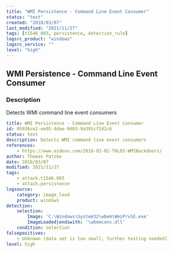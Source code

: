 ```yaml
---
title: "WMI Persistence - Command Line Event Consumer"
status: "test"
created: "2018/03/07"
last_modified: "2021/11/27"
tags: [t1546_003, persistence, detection_rule]
logsrc_product: "windows"
logsrc_service: ""
level: "high"
---
```


## WMI Persistence - Command Line Event Consumer

### Description

Detects WMI command line event consumers

```yml
title: WMI Persistence - Command Line Event Consumer
id: 05936ce2-ee05-4dae-9d03-9a391cf2d2c6
status: test
description: Detects WMI command line event consumers
references:
    - https://www.eideon.com/2018-03-02-THL03-WMIBackdoors/
author: Thomas Patzke
date: 2018/03/07
modified: 2021/11/27
tags:
    - attack.t1546.003
    - attack.persistence
logsource:
    category: image_load
    product: windows
detection:
    selection:
        Image: 'C:\Windows\System32\wbem\WmiPrvSE.exe'
        ImageLoaded|endswith: '\wbemcons.dll'
    condition: selection
falsepositives:
    - Unknown (data set is too small; further testing needed)
level: high

```
